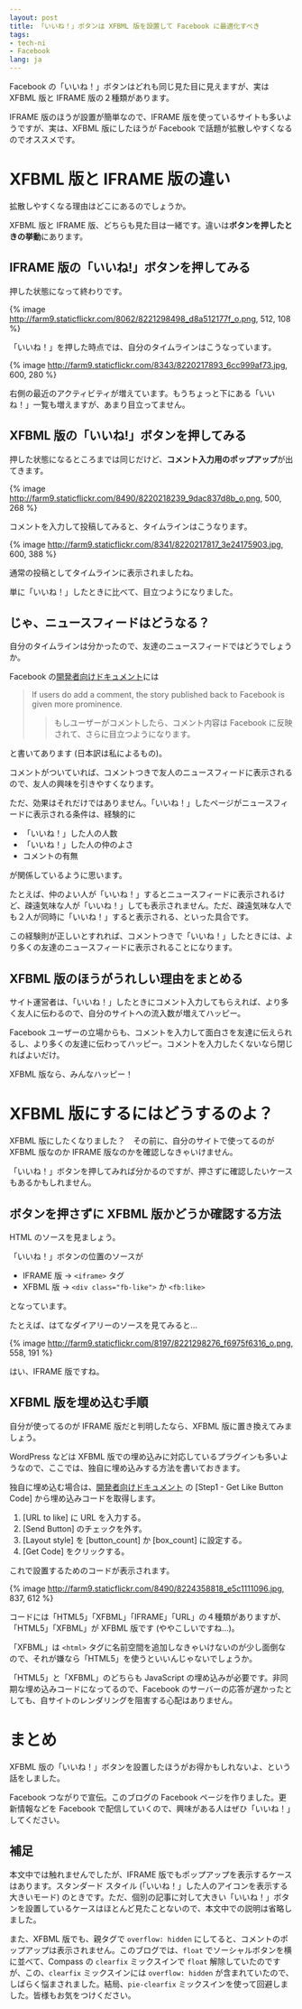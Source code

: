 ```yaml
---
layout: post
title: 「いいね！」ボタンは XFBML 版を設置して Facebook に最適化すべき
tags:
- tech-ni
- Facebook
lang: ja
---
```

Facebook の「いいね！」ボタンはどれも同じ見た目に見えますが、実は XFBML 版と IFRAME 版の２種類があります。

IFRAME 版のほうが設置が簡単なので、IFRAME 版を使っているサイトも多いようですが、実は、XFBML 版にしたほうが Facebook で話題が拡散しやすくなるのでオススメです。


XFBML 版と IFRAME 版の違い
==========================

拡散しやすくなる理由はどこにあるのでしょうか。

XFBML 版と IFRAME 版、どちらも見た目は一緒です。違いは**ボタンを押したときの挙動**にあります。

IFRAME 版の「いいね!」ボタンを押してみる
----------------------------------------

押した状態になって終わりです。

{% image http://farm9.staticflickr.com/8062/8221298498_d8a512177f_o.png, 512, 108 %}

「いいね！」を押した時点では、自分のタイムラインはこうなっています。

{% image http://farm9.staticflickr.com/8343/8220217893_6cc999af73.jpg, 600, 280 %}

右側の最近のアクティビティが増えています。もうちょっと下にある「いいね！」一覧も増えますが、あまり目立ってません。


XFBML 版の「いいね!」ボタンを押してみる
---------------------------------------

押した状態になるところまでは同じだけど、**コメント入力用のポップアップ**が出てきます。

{% image http://farm9.staticflickr.com/8490/8220218239_9dac837d8b_o.png, 500, 268 %}

コメントを入力して投稿してみると、タイムラインはこうなります。

{% image http://farm9.staticflickr.com/8341/8220217817_3e24175903.jpg, 600, 388 %}

通常の投稿としてタイムラインに表示されましたね。

単に「いいね！」したときに比べて、目立つようになりました。


じゃ、ニュースフィードはどうなる？
----------------------------------

自分のタイムラインは分かったので、友達のニュースフィードではどうでしょうか。

Facebook の[開発者向けドキュメント]には

> If users do add a comment, the story published back to Facebook is given more prominence.
>> もしユーザーがコメントしたら、コメント内容は Facebook に反映されて、さらに目立つようになります。

と書いてあります (日本訳は私によるもの)。

コメントがついていれば、コメントつきで友人のニュースフィードに表示されるので、友人の興味を引きやすくなります。

ただ、効果はそれだけではありません。「いいね！」したページがニュースフィードに表示される条件は、経験的に

* 「いいね！」した人の人数
* 「いいね！」した人の仲のよさ
* コメントの有無

が関係しているように思います。

たとえば、仲のよい人が「いいね！」するとニュースフィードに表示されるけど、疎遠気味な人が「いいね！」しても表示されません。ただ、疎遠気味な人でも２人が同時に「いいね！」すると表示される、といった具合です。

この経験則が正しいとすれれば、コメントつきで「いいね！」したときには、より多くの友達のニュースフィードに表示されることになります。


XFBML 版のほうがうれしい理由をまとめる
--------------------------------------

サイト運営者は、「いいね！」したときにコメント入力してもらえれば、より多く友人に伝わるので、自分のサイトへの流入数が増えてハッピー。

Facebook ユーザーの立場からも、コメントを入力して面白さを友達に伝えられるし、より多くの友達に伝わってハッピー。コメントを入力したくないなら閉じればよいだけ。

XFBML 版なら、みんなハッピー！


XFBML 版にするにはどうするのよ？
================================

XFBML 版にしたくなりました？　その前に、自分のサイトで使ってるのが XFBML 版なのか IFRAME 版なのかを確認しなきゃいけません。

「いいね！」ボタンを押してみれば分かるのですが、押さずに確認したいケースもあるかもしれません。


ボタンを押さずに XFBML 版かどうか確認する方法
---------------------------------------------

HTML のソースを見ましょう。

「いいね！」ボタンの位置のソースが

* IFRAME 版 → `<iframe>` タグ
* XFBML 版 → `<div class="fb-like">` か `<fb:like>`

となっています。

たとえば、はてなダイアリーのソースを見てみると…

{% image http://farm9.staticflickr.com/8197/8221298276_f6975f6316_o.png, 558, 191 %}

はい、IFRAME 版ですね。


XFBML 版を埋め込む手順
----------------------

自分が使ってるのが IFRAME 版だと判明したなら、XFBML 版に置き換えてみましょう。

WordPress などは XFBML 版での埋め込みに対応しているプラグインも多いようなので、ここでは、独自に埋め込みする方法を書いておきます。

独自に埋め込む場合は、[開発者向けドキュメント] の [Step1 - Get Like Button Code] から埋め込みコードを取得します。

1. [URL to like] に URL を入力する。
2. [Send Button] のチェックを外す。
3. [Layout style] を [button_count] か [box_count] に設定する。
4. [Get Code] をクリックする。

これで設置するためのコードが表示されます。

{% image http://farm9.staticflickr.com/8490/8224358818_e5c1111096.jpg, 837, 612 %}

コードには「HTML5」「XFBML」「IFRAME」「URL」の４種類がありますが、「HTML5」「XFBML」が XFBML 版です (ややこしいですね…)。

「XFBML」は `<html>` タグに名前空間を追加しなきゃいけないのが少し面倒なので、それが嫌なら「HTML5」を使うといいんじゃないでしょうか。

「HTML5」と「XFBML」のどちらも JavaScript の埋め込みが必要です。非同期な埋め込みコードになってるので、Facebook のサーバーの応答が遅かったとしても、自サイトのレンダリングを阻害する心配はありません。


まとめ
======

XFBML 版の「いいね！」ボタンを設置したほうがお得かもしれないよ、という話をしました。

Facebook つながりで宣伝。このブログの Facebook ページを作りました。更新情報などを Facebook で配信していくので、興味がある人はぜひ「いいね！」してください。

<div class="fb-like-box" data-href="http://www.facebook.com/TechNiBlogJa" data-width="310" data-show-faces="true" data-stream="false" data-header="true"></div>


補足
----

本文中では触れませんでしたが、IFRAME 版でもポップアップを表示するケースはあります。スタンダード スタイル (「いいね！」した人のアイコンを表示する大きいモード) のときです。ただ、個別の記事に対して大きい「いいね！」ボタンを設置しているケースはほとんど見たことないので、本文中での説明は省略しました。

また、XFBML 版でも、親タグで `overflow: hidden` にしてると、コメントのポップアップは表示されません。このブログでは、`float` でソーシャルボタンを横に並べて、Compass の `clearfix` ミックスインで `float` 解除していたのですが、この、`clearfix` ミックスインには `overflow: hidden` が含まれていたので、しばらく悩まされました。結局、`pie-clearfix` ミックスインを使って回避しました。皆様もお気をつけください。

[開発者向けドキュメント]: https://developers.facebook.com/docs/reference/plugins/like/